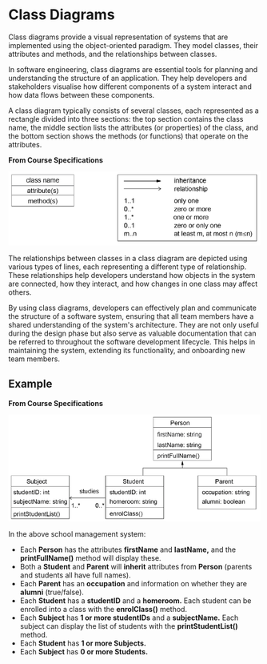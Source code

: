 # **Class Diagrams**

Class diagrams provide a visual representation of systems that are implemented using the object-oriented paradigm. They model classes, their attributes and methods, and the relationships between classes.

In software engineering, class diagrams are essential tools for planning and understanding the structure of an application. They help developers and stakeholders visualise how different components of a system interact and how data flows between these components.

A class diagram typically consists of several classes, each represented as a rectangle divided into three sections: the top section contains the class name, the middle section lists the attributes (or properties) of the class, and the bottom section shows the methods (or functions) that operate on the attributes.

**From Course Specifications**

![Diagram 1](/Tier%207%20-%20Software%20Engineering/Unit%201%20-%20Python%20Essentials/Software%20Development%20and%20Management/Charts%20and%20Algorithms/Class%20Diagrams/Images/example.png)

The relationships between classes in a class diagram are depicted using various types of lines, each representing a different type of relationship. These relationships help developers understand how objects in the system are connected, how they interact, and how changes in one class may affect others.

By using class diagrams, developers can effectively plan and communicate the structure of a software system, ensuring that all team members have a shared understanding of the system's architecture. They are not only useful during the design phase but also serve as valuable documentation that can be referred to throughout the software development lifecycle. This helps in maintaining the system, extending its functionality, and onboarding new team members.

## **Example**

**From Course Specifications**

![Diagram 2](/Tier%207%20-%20Software%20Engineering/Unit%201%20-%20Python%20Essentials/Software%20Development%20and%20Management/Charts%20and%20Algorithms/Class%20Diagrams/Images/example2.png)

In the above school management system:

- Each **Person** has the attributes **firstName** and **lastName,** and the **printFullName()** method will display these.
- Both a **Student** and **Parent** will **inherit** attributes from **Person** (parents and students all have full names). 
- Each **Parent** has an **occupation** and information on whether they are **alumni** (true/false). 
- Each **Student** has a **studentID** and a **homeroom.** Each student can be enrolled into a class with the **enrolClass()** method.
- Each **Subject** has **1 or more studentIDs** and a **subjectName.** Each subject can display the list of students with the **printStudentList()** method.
- Each **Student** has **1 or more Subjects.**
- Each **Subject** has **0 or more Students.**